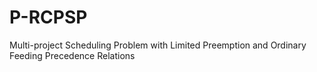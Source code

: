 # P-RCPSP
Multi-project Scheduling Problem with Limited Preemption and Ordinary Feeding Precedence Relations
